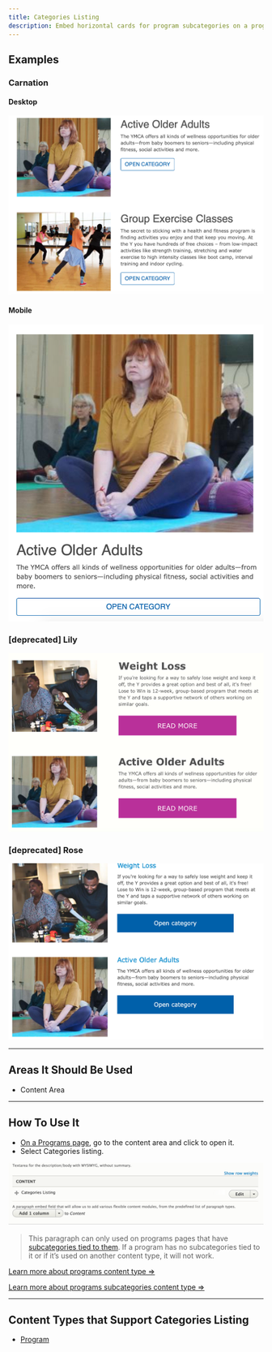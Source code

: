 ```yaml
---
title: Categories Listing
description: Embed horizontal cards for program subcategories on a programs page.
---
```


## Examples

### Carnation

#### Desktop

![Categories listing in Carnation on desktop](paragraphs--categories-listing--carnation.jpeg)

#### Mobile

![Categories listing in Carnation on mobile](paragraphs--categories-listing--carnation-mobile.jpeg)

### [deprecated] Lily

![Categories listing in Lily](paragraphs--categories-listing--lily.jpeg)

### [deprecated] Rose

![Categories listing in Rose](paragraphs--categories-listing--rose.jpeg)

---

## Areas It Should Be Used

* Content Area

---

## How To Use It

* [On a Programs page](../../content-types/program), go to the content area and click to open it.
* Select Categories listing.

![Categories list admin](paragraphs--categories-listing--fields.png)

> This paragraph can only used on programs pages that have [subcategories tied to them](../../content-types/program-subcategory). If a program has no subcategories tied to it or if it’s used on another content type, it will not work.

[Learn more about programs content type ⇒](../../content-types/program)

[Learn more about programs subcategories content type ⇒](../../content-types/program-subcategory)

---

## Content Types that Support Categories Listing

* [Program](../../content-types/program)
